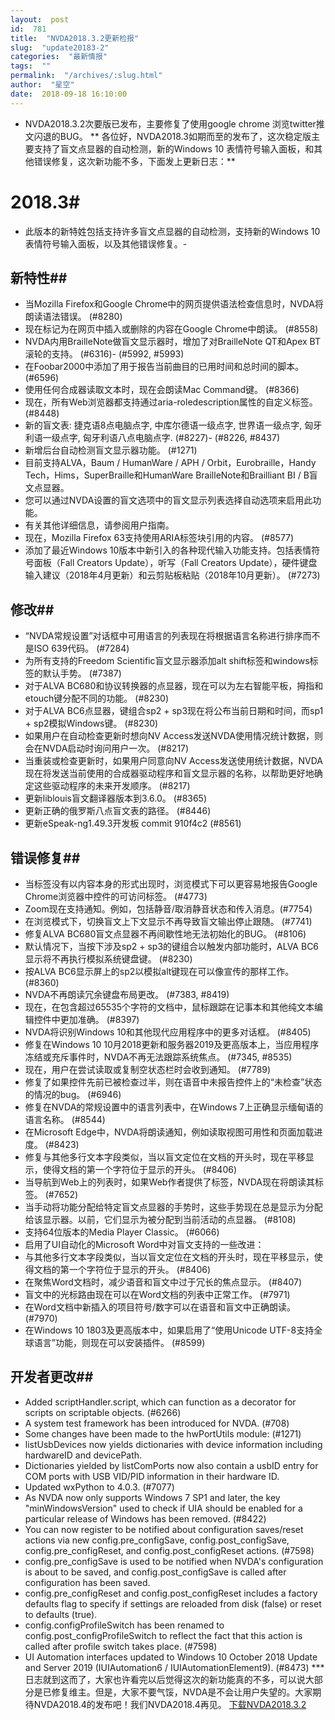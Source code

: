 ```yaml
---
layout:  post
id:  781
title:  "NVDA2018.3.2更新检报"
slug:  "update20183-2"
categories:  "最新情报"
tags:  ""
permalink:  "/archives/:slug.html"
author:  "星空"
date:  2018-09-18 16:10:00
---
```




* NVDA2018.3.2次要版已发布，主要修复了使用google chrome 浏览twitter推文闪退的BUG。
** 各位好，NVDA2018.3如期而至的发布了，这次稳定版主要支持了盲文点显器的自动检测，新的Windows 10 表情符号输入面板，和其他错误修复，这次新功能不多，下面发上更新日志：**
# 2018.3#
- 此版本的新特姓包括支持许多盲文点显器的自动检测，支持新的Windows 10 表情符号输入面板，以及其他错误修复。-
## 新特性##
- 当Mozilla Firefox和Google Chrome中的网页提供语法检查信息时，NVDA将朗读语法错误。 (#8280)
- 现在标记为在网页中插入或删除的内容在Google Chrome中朗读。 (#8558)
- NVDA内用BrailleNote做盲文显示器时，增加了对BrailleNote QT和Apex BT滚轮的支持。 (#6316)- (#5992, #5993)
- 在Foobar2000中添加了用于报告当前曲目的已用时间和总时间的脚本。 (#6596)
- 使用任何合成器读取文本时，现在会朗读Mac Command键。 (#8366)
- 现在，所有Web浏览器都支持通过aria-roledescription属性的自定义标签。 (#8448)
- 新的盲文表: 捷克语8点电脑点字, 中库尔德语一级点字, 世界语一级点字, 匈牙利语一级点字, 匈牙利语八点电脑点字. (#8227)- (#8226, #8437)
- 新增后台自动检测盲文显示器功能。 (#1271)
 - 目前支持ALVA，Baum / HumanWare / APH / Orbit，Eurobraille，Handy Tech，Hims，SuperBraille和HumanWare BrailleNote和Brailliant BI / B盲文点显器。
 - 您可以通过NVDA设置的盲文选项中的盲文显示列表选择自动选项来启用此功能。
 - 有关其他详细信息，请参阅用户指南。
- 现在，Mozilla Firefox 63支持使用ARIA标签块引用的内容。 (#8577)
- 添加了最近Windows 10版本中新引入的各种现代输入功能支持。包括表情符号面板（Fall Creators Update），听写（Fall Creators Update），硬件键盘输入建议（2018年4月更新）和云剪贴板粘贴（2018年10月更新）。 (#7273)
## 修改##
- “NVDA常规设置”对话框中可用语言的列表现在将根据语言名称进行排序而不是ISO 639代码。 (#7284)
- 为所有支持的Freedom Scientific盲文显示器添加alt shift标签和windows标签的默认手势。 (#7387)
- 对于ALVA BC680和协议转换器的点显器，现在可以为左右智能平板，拇指和etouch键分配不同的功能。 (#8230)
- 对于ALVA BC6点显器，键组合sp2 + sp3现在将公布当前日期和时间，而sp1 + sp2模拟Windows键。 (#8230)
- 如果用户在自动检查更新时想向NV Access发送NVDA使用情况统计数据，则会在NVDA启动时询问用户一次。 (#8217)
- 当重装或检查更新时，如果用户同意向NV Access发送使用统计数据，NVDA现在将发送当前使用的合成器驱动程序和盲文显示器的名称，以帮助更好地确定这些驱动程序的未来开发顺序。 (#8217)
- 更新liblouis盲文翻译器版本到3.6.0。 (#8365)
- 更新正确的俄罗斯八点盲文表的路径。 (#8446)
- 更新eSpeak-ng1.49.3开发板 commit 910f4c2 (#8561)
## 错误修复##
- 当标签没有以内容本身的形式出现时，浏览模式下可以更容易地报告Google Chrome浏览器中控件的可访问标签。 (#4773)
- Zoom现在支持通知。例如，包括静音/取消静音状态和传入消息。(#7754)
- 在浏览模式下，切换盲文上下文显示不再导致盲文输出停止跟随。 (#7741)
- 修复ALVA BC680盲文点显器不再间歇性地无法初始化的BUG。 (#8106)
- 默认情况下，当按下涉及sp2 + sp3的键组合以触发内部功能时，ALVA BC6显示将不再执行模拟系统键盘键。 (#8230)
- 按ALVA BC6显示屏上的sp2以模拟alt键现在可以像宣传的那样工作。 (#8360)
- NVDA不再朗读冗余键盘布局更改。 (#7383, #8419)
- 现在，在包含超过65535个字符的文档中，鼠标跟踪在记事本和其他纯文本编辑控件中更加准确。 (#8397)
- NVDA将识别Windows 10和其他现代应用程序中的更多对话框。 (#8405)
- 修复在Windows 10 10月2018更新和服务器2019及更高版本上，当应用程序冻结或充斥事件时，NVDA不再无法跟踪系统焦点。 (#7345, #8535)
- 现在，用户在尝试读取或复制空状态栏时会收到通知。 (#7789)
- 修复了如果控件先前已被检查过半，则在语音中未报告控件上的“未检查”状态的情况的bug。 (#6946)
- 修复在NVDA的常规设置中的语言列表中，在Windows 7上正确显示缅甸语的语言名称。 (#8544)
- 在Microsoft Edge中，NVDA将朗读通知，例如读取视图可用性和页面加载进度。 (#8423)
- 修复与其他多行文本字段类似，当以盲文定位在文档的开头时，现在平移显示，使得文档的第一个字符位于显示的开头。 (#8406)
- 当导航到Web上的列表时，如果Web作者提供了标签，NVDA现在将朗读其标签。 (#7652)
- 当手动将功能分配给特定盲文点显器的手势时，这些手势现在总是显示为分配给该显示器。以前，它们显示为被分配到当前活动的点显器。 (#8108)
- 支持64位版本的Media Player Classic。 (#6066)
- 启用了UI自动化的Microsoft Word中对盲文支持的一些改进：
 - 与其他多行文本字段类似，当以盲文定位在文档的开头时，现在平移显示，使得文档的第一个字符位于显示的开头。 (#8406)
 - 在聚焦Word文档时，减少语音和盲文中过于冗长的焦点显示。 (#8407)
 - 盲文中的光标路由现在可以在Word文档的列表中正常工作。 (#7971)
 - 在Word文档中新插入的项目符号/数字可以在语音和盲文中正确朗读。 (#7970)
- 在Windows 10 1803及更高版本中，如果启用了“使用Unicode UTF-8支持全球语言”功能，则现在可以安装插件。 (#8599)
## 开发者更改##
- Added scriptHandler.script, which can function as a decorator for scripts on scriptable objects. (#6266)
- A system test framework has been introduced for NVDA. (#708)
- Some changes have been made to the hwPortUtils module: (#1271)
 - listUsbDevices now yields dictionaries with device information including hardwareID and devicePath.
 - Dictionaries yielded by listComPorts now also contain a usbID entry for COM ports with USB VID/PID information in their hardware ID.
- Updated wxPython to 4.0.3. (#7077)
- As NVDA now only supports Windows 7 SP1 and later, the key "minWindowsVersion" used to check if UIA should be enabled for a particular release of Windows has been removed. (#8422)
- You can now register to be notified about configuration saves/reset actions via new config.pre_configSave, config.post_configSave, config.pre_configReset, and config.post_configReset actions. (#7598)
 - config.pre_configSave is used to be notified when NVDA's configuration is about to be saved, and config.post_configSave is called after configuration has been saved.
 - config.pre_configReset and config.post_configReset includes a factory defaults flag to specify if settings are reloaded from disk (false) or reset to defaults (true).
- config.configProfileSwitch has been renamed to config.post_configProfileSwitch to reflect the fact that this action is called after profile switch takes place. (#7598)
- UI Automation interfaces updated to Windows 10 October 2018 Update and Server 2019 (IUIAutomation6 / IUIAutomationElement9). (#8473)
*** 日志就到这而了，大家也许看完以后觉得这次的新功能真的不多，可以说大部分是已修复维主。但是，大家不要气馁，NVDA是不会让用户失望的。大家期待NVDA2018.4的发布吧！我们NVDA2018.4再见。
[下载NVDA2018.3.2](https://www.nvaccess.org/files/nvda/releases/2018.3.2/nvda_2018.3.2.exe)